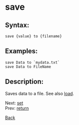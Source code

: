 # save

## Syntax:
`save {value} to {filename}`

## Examples:
``save Data to `mydata.txt` ``  
`save Data to FileName`

## Description:
Saves data to a file. See also [load](load.md).

Next: [set](set.md)  
Prev: [return](return.md)

[Back](../../README.md)
